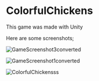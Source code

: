 # ColorfulChickens
 This game was made with Unity

Here are some screenshots;

![GameScreenshot3converted](https://user-images.githubusercontent.com/88515143/128601343-3d92c06f-e6ac-4815-9cd4-cc3992e894c9.jpg)

![GameScreenshot1converted](https://user-images.githubusercontent.com/88515143/128601347-de99bc1e-68b4-469d-8474-4f38d3fe6ef6.jpg)

![ColorfulChickensss](https://user-images.githubusercontent.com/88515143/128601350-301c8f3f-6967-47b4-9339-1be4f09042d5.jpg)
